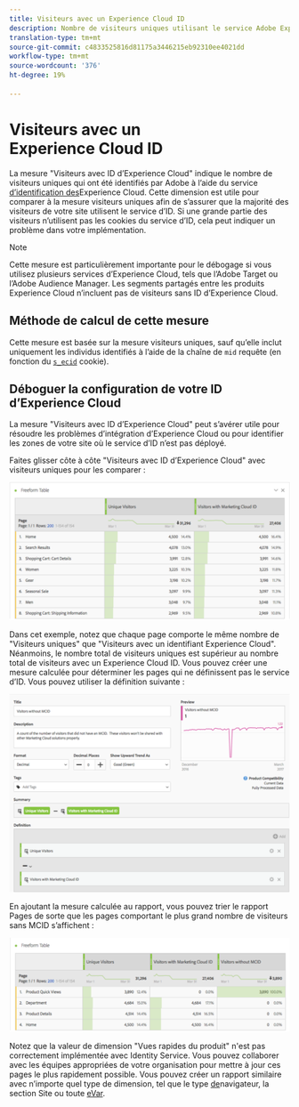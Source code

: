 ```yaml
---
title: Visiteurs avec un Experience Cloud ID
description: Nombre de visiteurs uniques utilisant le service Adobe Experience Cloud ID.
translation-type: tm+mt
source-git-commit: c4833525816d81175a3446215eb92310ee4021dd
workflow-type: tm+mt
source-wordcount: '376'
ht-degree: 19%

---
```



# Visiteurs avec un Experience Cloud ID

La mesure &quot;Visiteurs avec ID d’Experience Cloud&quot; indique le nombre de visiteurs uniques qui ont été identifiés par Adobe à l’aide du service [d’identification des](https://docs.adobe.com/content/help/fr-FR/id-service/using/home.html)Experience Cloud. Cette dimension est utile pour comparer à la mesure visiteurs [](unique-visitors.md) uniques afin de s’assurer que la majorité des visiteurs de votre site utilisent le service d’ID. Si une grande partie des visiteurs n’utilisent pas les cookies du service d’ID, cela peut indiquer un problème dans votre implémentation.

>[!NOTE]
>
>Cette mesure est particulièrement importante pour le débogage si vous utilisez plusieurs services d’Experience Cloud, tels que l’Adobe Target ou l’Adobe Audience Manager. Les segments partagés entre les produits Experience Cloud n’incluent pas de visiteurs sans ID d’Experience Cloud.

## Méthode de calcul de cette mesure

Cette mesure est basée sur la mesure visiteurs [](unique-visitors.md) uniques, sauf qu’elle inclut uniquement les individus identifiés à l’aide de la chaîne de `mid` requête (en fonction du [`s_ecid`](https://docs.adobe.com/content/help/fr-FR/core-services/interface/ec-cookies/cookies-analytics.html) cookie).

## Déboguer la configuration de votre ID d’Experience Cloud

La mesure &quot;Visiteurs avec ID d’Experience Cloud&quot; peut s’avérer utile pour résoudre les problèmes d’intégration d’Experience Cloud ou pour identifier les zones de votre site où le service d’ID n’est pas déployé.

Faites glisser côte à côte &quot;Visiteurs avec ID d’Experience Cloud&quot; avec visiteurs uniques pour les comparer :

![Comparaison de visiteurs uniques](assets/metric-mcvid1.png)

Dans cet exemple, notez que chaque page comporte le même nombre de &quot;Visiteurs uniques&quot; que &quot;Visiteurs avec un identifiant Experience Cloud&quot;. Néanmoins, le nombre total de visiteurs uniques est supérieur au nombre total de visiteurs avec un Experience Cloud ID. Vous pouvez créer une mesure [](../c-calcmetrics/cm-overview.md) calculée pour déterminer les pages qui ne définissent pas le service d’ID. Vous pouvez utiliser la définition suivante :

![Définition de mesure calculée](assets/metric-mcvid2.png)

En ajoutant la mesure calculée au rapport, vous pouvez trier le rapport Pages de sorte que les pages comportant le plus grand nombre de visiteurs sans MCID s’affichent :

![Pages sans service d’ID](assets/metric-mcvid3.png)

Notez que la valeur de dimension &quot;Vues rapides du produit&quot; n&#39;est pas correctement implémentée avec Identity Service. Vous pouvez collaborer avec les équipes appropriées de votre organisation pour mettre à jour ces pages le plus rapidement possible. Vous pouvez créer un rapport similaire avec n’importe quel type de dimension, tel que le type [de](../dimensions/browser-type.md)navigateur, la section [](../dimensions/site-section.md)Site ou toute [eVar](../dimensions/evar.md).
